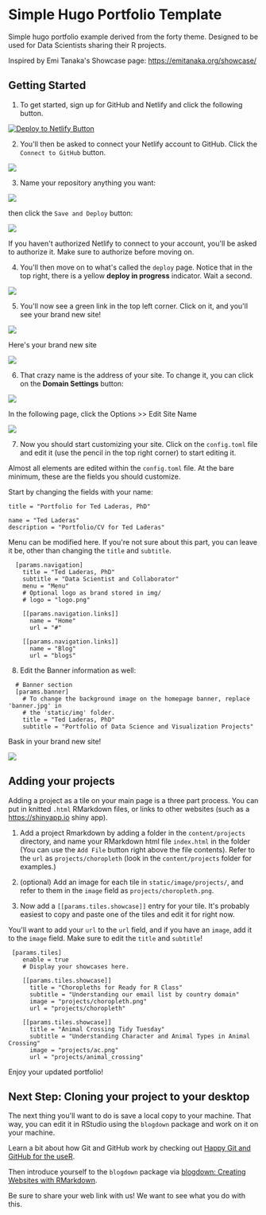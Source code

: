 # Simple Hugo Portfolio Template

Simple hugo portfolio example derived from the forty theme. Designed to be used for Data Scientists sharing their R projects.

Inspired by Emi Tanaka's Showcase page: https://emitanaka.org/showcase/

## Getting Started

1. To get started, sign up for GitHub and Netlify and click the following button.

[![Deploy to Netlify Button](https://www.netlify.com/img/deploy/button.svg)](https://app.netlify.com/start/deploy?repository=https://github.com/laderast/portfolio-example)

2. You'll then be asked to connect your Netlify account to GitHub. Click the `Connect to GitHub` button.

![](static/image/install/connect_github.png)

3. Name your repository anything you want:

![](static/image/install/name_repo.png)

then click the `Save and Deploy` button:

![](static/image/install/name_repo2.png)

If you haven't authorized Netlify to connect to your account, you'll be asked to authorize it. Make sure to authorize before moving on.

4. You'll then move on to what's called the `deploy` page. Notice that in the top right, there is a yellow **deploy in progress** indicator. Wait a second.

![](static/img/install/deploy1.png)

5. You'll now see a green link in the top left corner. Click on it, and you'll see your brand new site!

![](static/img/install/deploy2.png)

Here's your brand new site

![](static/img/install/site_first.png)

6. That crazy name is the address of your site. To change it, you can click on the **Domain Settings** button: 

![](static/img/install/site_name.png)

In the following page, click the Options >> Edit Site Name

![](static/img/install/site_name2.png)

7. Now you should start customizing your site. Click on the `config.toml` file and edit it (use the pencil in the top right corner) to start editing it.

Almost all elements are edited within the `config.toml` file. At the bare minimum, these are the fields you should customize.

Start by changing the fields with your name:

```
title = "Portfolio for Ted Laderas, PhD"
```

```
name = "Ted Laderas"
description = "Portfolio/CV for Ted Laderas"
```

Menu can be modified here. If you're not sure about this part, you can leave it be, other than changing the `title` and `subtitle`.

```
  [params.navigation]
    title = "Ted Laderas, PhD"
    subtitle = "Data Scientist and Collaborator"
    menu = "Menu"
    # Optional logo as brand stored in img/
    # logo = "logo.png"

    [[params.navigation.links]]
      name = "Home"
      url = "#"

    [[params.navigation.links]]
      name = "Blog"
      url = "blogs"

```

8. Edit the Banner information as well: 

```
  # Banner section
  [params.banner]
    # To change the background image on the homepage banner, replace 'banner.jpg' in
    # the 'static/img' folder.
    title = "Ted Laderas, PhD"
    subtitle = "Portfolio of Data Science and Visualization Projects"

```

Bask in your brand new site!

![](static/img/install/site_first.png)

## Adding your projects

Adding a project as a tile on your main page is a three part process. You can put in knitted `.html` RMarkdown files, or links to other websites (such as a https://shinyapp.io shiny app).

1. Add a project Rmarkdown by adding a folder in the `content/projects` directory, and name your 
RMarkdown html file `index.html` in the folder (You can use the `Add File` button right above the file contents). Refer to the `url` as `projects/choropleth` (look in the `content/projects` folder for examples.)

2. (optional) Add an image for each tile in `static/image/projects/`, and refer to them in the `image` field as `projects/choropleth.png`.

3. Now add a `[[params.tiles.showcase]]` entry for your tile. It's probably easiest to copy and paste one of the tiles and edit it for right now.

You'll want to add your `url` to the `url` field, and if you have an `image`, add it to the `image` field. Make sure to edit the `title` and `subtitle`!

```
 [params.tiles]
    enable = true
    # Display your showcases here.
    
    [[params.tiles.showcase]]
      title = "Choropleths for Ready for R Class"
      subtitle = "Understanding our email list by country domain"
      image = "projects/choropleth.png"
      url = "projects/choropleth"

    [[params.tiles.showcase]]
      title = "Animal Crossing Tidy Tuesday"
      subtitle = "Understanding Character and Animal Types in Animal Crossing"
      image = "projects/ac.png"
      url = "projects/animal_crossing"
```

Enjoy your updated portfolio!

## Next Step: Cloning your project to your desktop

The next thing you'll want to do is save a local copy to your machine. That way, you can edit it in RStudio using the `blogdown` package and work on it on your machine.

Learn a bit about how Git and GitHub work by checking out [Happy Git and GitHub for the useR](https://happygitwithr.com/). 

Then introduce yourself to the `blogdown` package via [blogdown: Creating Websites with RMarkdown](https://bookdown.org/yihui/blogdown/).

Be sure to share your web link with us! We want to see what you do with this.

